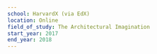 ```yaml
---
school: HarvardX (via EdX)
location: Online
field_of_study: The Architectural Imagination
start_year: 2017
end_year: 2018
---
```

